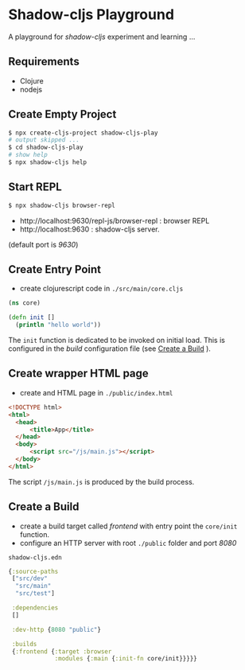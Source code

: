 # Shadow-cljs Playground

A playground for *shadow-cljs* experiment and learning ...

## Requirements

- Clojure
- nodejs

## Create Empty Project

```bash
$ npx create-cljs-project shadow-cljs-play
# output skipped ...
$ cd shadow-cljs-play
# show help
$ npx shadow-cljs help
```

## Start REPL

```bash
$ npx shadow-cljs browser-repl
```
- http://localhost:9630/repl-js/browser-repl : browser REPL
- http://localhost:9630 : shadow-cljs server. 

(default port is *9630*)

## Create Entry Point

- create clojurescript code in `./src/main/core.cljs`

```clojure
(ns core)

(defn init []
  (println "hello world"))
``` 

The `init` function is dedicated to be invoked on initial load. This is configured in the *build* configuration file (see [Create a Build](#create-a-build) ).

## Create wrapper HTML page

- create and HTML page in `./public/index.html`

```html
<!DOCTYPE html>
<html>
  <head>
      <title>App</title>
  </head>
  <body>
      <script src="/js/main.js"></script>
  </body>
</html>
```

The script `/js/main.js` is produced by the build process. 

## Create a Build

- create a build target called *frontend* with entry point the `core/init` function.
- configure an HTTP server with root `./public` folder and port *8080*

`shadow-cljs.edn`
```clojure
{:source-paths
 ["src/dev"
  "src/main"
  "src/test"]

 :dependencies
 []

 :dev-http {8080 "public"}

 :builds
 {:frontend {:target :browser
             :modules {:main {:init-fn core/init}}}}}
```

